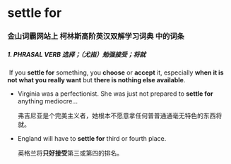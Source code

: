 # settle for

### 金山词霸网站上 柯林斯高阶英汉双解学习词典 中的词条

##### 1. PHRASAL VERB 选择；（尤指）勉强接受；将就

​	If you **settle for** something, you **choose** or **accept** it, especially **when it is not what you really want** but **there is nothing else available**.

- Virginia was a perfectionist. She was just not prepared to **settle for** anything mediocre...

  弗吉尼亚是个完美主义者，她根本不愿意拿任何普普通通毫无特色的东西将就。

- England will have to **settle for** third or fourth place.

  英格兰将**只好接受**第三或第四的排名。
